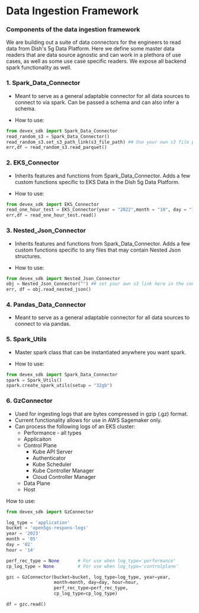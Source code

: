 # Data Ingestion Framework

### Components of the data ingestion framework
We are building out a suite of data connectors for the engineers to read data from Dish's 5g Data Platform. Here we define some master data readers that are data source agnostic and can work in a plethora of use cases, as well as some use case specific readers. We expose all backend spark functionality as well. 

### 1. Spark_Data_Connector

* Meant to serve as a general adaptable connector for all data sources to connect to via spark. Can be passed a schema and can also infer a schema. 

* How to use:

```python
from devex_sdk import Spark_Data_Connector
read_random_s3 = Spark_Data_Connector()
read_random_s3.set_s3_path_link(s3_file_path) ## Use your own s3 file path here
err,df = read_random_s3.read_parquet()
```

    
### 2. EKS_Connector

* Inherits features and functions from Spark_Data_Connector. Adds a few custom functions specific to EKS Data in the Dish 5g Data Platform. 

* How to use:

```python
from devex_sdk import EKS_Connector
read_one_hour_test = EKS_Connector(year = "2022",month = "10", day = "1",hour="0",filter_column_value="Pod",setup = "32gb")
err,df = read_one_hour_test.read()
```


### 3. Nested_Json_Connector

* Inherits features and functions from Spark_Data_Connector. Adds a few custom functions specific to any files that may contain Nested Json structures.

* How to use:

```python
from devex_sdk import Nested_Json_Connector
obj = Nested_Json_Connector("") ## set your own s3 link here in the constructor
err, df = obj.read_nested_json()
```

### 4. Pandas_Data_Connector

* Meant to serve as a general adaptable connector for all data sources to connect to via pandas. 


### 5. Spark_Utils
* Master spark class that can be instantiated anywhere you want spark. 

* How to use: 
```python
from devex_sdk import Spark_Data_Connector
spark = Spark_Utils()
spark.create_spark_utils(setup = "32gb")
```

### 6. GzConnector
* Used for ingesting logs that are bytes compressed in gzip (.gz) format.
* Current functionality allows for use in AWS Sagemaker only.
* Can process the following logs of an EKS cluster:
    - Performance - all types
    - Applicaiton
    - Control Plane
        - Kube API Server
        - Authenticator
        - Kube Scheduler
        - Kube Controller Manager
        - Cloud Controller Manager
    - Data Plane
    - Host

How to use:

```python
from devex_sdk import GzConnector

log_type = 'application'
bucket = 'open5gs-respons-logs'
year = '2023'
month = '05'
day = '02'  
hour = '14'

perf_rec_type = None       # For use when log_type='performance'
cp_log_type = None         # For use when log_type='controlplane' 

gzc = GzConnector(bucket=bucket, log_type=log_type, year=year,
                  month=month, day=day, hour=hour, 
                  perf_rec_type=perf_rec_type,
                  cp_log_type=cp_log_type)

df = gzc.read()
```